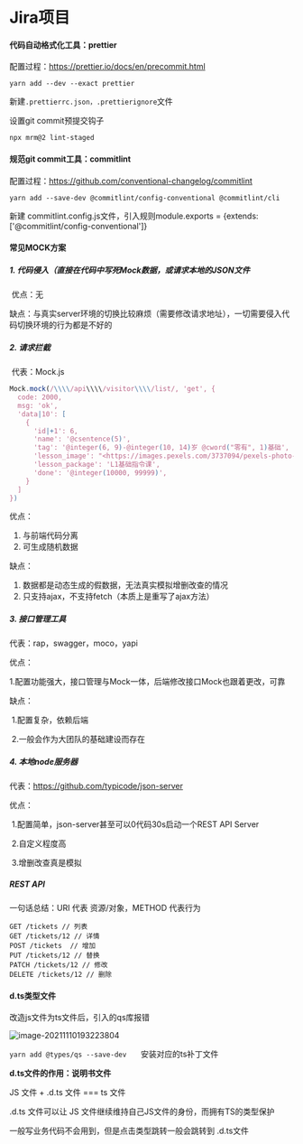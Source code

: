 # Jira项目

#### 代码自动格式化工具：prettier

配置过程：https://prettier.io/docs/en/precommit.html

``` yarn add --dev --exact prettier ```

新建``` .prettierrc.json，.prettierignore ```文件

设置git commit预提交钩子

```npx mrm@2 lint-staged ```



#### 规范git commit工具：commitlint

配置过程：https://github.com/conventional-changelog/commitlint

`` yarn add --save-dev @commitlint/config-conventional @commitlint/cli ``

新建 commitlint.config.js文件，引入规则module.exports = {extends: ['@commitlint/config-conventional']}



#### 常见MOCK方案

##### 1. 代码侵入（直接在代码中写死Mock数据，或请求本地的JSON文件

​	优点：无

​	缺点：与真实server环境的切换比较麻烦（需要修改请求地址），一切需要侵入代码切换环境的行为都是不好的

##### 2. 请求拦截

​	代表：Mock.js

```javascript
Mock.mock(/\\\\/api\\\\/visitor\\\\/list/, 'get', {
  code: 2000,
  msg: 'ok',
  'data|10': [
    {
      'id|+1': 6,
      'name': '@csentence(5)',
      'tag': '@integer(6, 9)-@integer(10, 14)岁 @cword("零有", 1)基础',
      'lesson_image': "<https://images.pexels.com/3737094/pexels-photo-3737094.jpeg>",
      'lesson_package': 'L1基础指令课',
      'done': '@integer(10000, 99999)',
    }
  ]
})
```

优点：

1. 与前端代码分离
2. 可生成随机数据

缺点：

1. 数据都是动态生成的假数据，无法真实模拟增删改查的情况
2. 只支持ajax，不支持fetch（本质上是重写了ajax方法）

##### 3. 接口管理工具

代表：rap，swagger，moco，yapi

优点：

​	1.配置功能强大，接口管理与Mock一体，后端修改接口Mock也跟着更改，可靠

缺点：

​	1.配置复杂，依赖后端

​	2.一般会作为大团队的基础建设而存在

##### 4. 本地node服务器

代表：https://github.com/typicode/json-server 

优点：

​	1.配置简单，json-server甚至可以0代码30s启动一个REST API Server

​	2.自定义程度高

​	3.增删改查真是模拟

##### REST API

一句话总结：URI 代表 资源/对象，METHOD 代表行为

```
GET /tickets // 列表
GET /tickets/12 // 详情
POST /tickets  // 增加
PUT /tickets/12 // 替换
PATCH /tickets/12 // 修改
DELETE /tickets/12 // 删除
```



#### d.ts类型文件

改造js文件为ts文件后，引入的qs库报错

![image-20211110193223804](C:\Users\H\AppData\Roaming\Typora\typora-user-images\image-20211110193223804.png)

```yarn add @types/qs --save-dev   ``` 安装对应的ts补丁文件

**d.ts文件的作用：说明书文件**

JS 文件 + .d.ts 文件   === ts 文件

.d.ts 文件可以让 JS 文件继续维持自己JS文件的身份，而拥有TS的类型保护

一般写业务代码不会用到，但是点击类型跳转一般会跳转到 .d.ts文件

